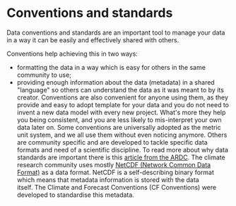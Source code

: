 # Conventions and standards

Data conventions and standards are an important tool to manage your data
in a way it can be easily and effectively shared with others.

Conventions help achieving this in two ways: 
* formatting the data in a way which is easy for others in the same community to use; 
* providing enough information about the data (metadata) in a shared "language" so others can understand the data as it was meant to by its creator.
Conventions are also convenient for anyone using them, as they provide and easy to adopt template for your data and you do not need to invent a new data model with every new project. What's more they help you being consistent, and you are less likely to mis-interpret your own data later on. Some conventions are universally adopted as the metric unit system, and we all use them without even noticing anymore. Others are community specific and are developed to tackle specific data formats and need of a scientific discipline.
To read more about why data standards are important there is this [article from the ARDC](https://ardc.edu.au/resources/community-endorsed-data-standards/). The climate research community uses mostly [NetCDF (Network Common Data Format)](https://www.unidata.ucar.edu/software/netcdf/) as a data format. NetCDF is a self-describing binary format which means that metadata information is stored with the data itself. The Climate and Forecast Conventions (CF Conventions) were developed to standardise this metadata. 
